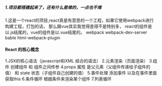 ##### 1.项目都搭建起来了，还有什么是难的，一点也不难
1.这是一个react的项目,react真是有意思的一个工程，如果它使用webpack进行构建工程，打包的话，
那么跟vue其实我觉得差得不是特别多，
react的组件是以.js结尾的，vue的组件是以.vue结尾的。
webpack  webpack-dev-server  bable html-webpack-plugin


#### React 的核心概念
1.JSX的核心语法（javascript和XML 结合的语法）
2.元素渲染（页面渲染）
3.组件 创建组件 和 组件之间传参
4.props 属性 是父元素（父组件传递给子组件的值）  和  state 状态（子组件自己创建的值）
5.事件处理 添加事件 以及在事件里面获取this
6.条件循环 根据条件来渲染某个组件
7.列表循环


